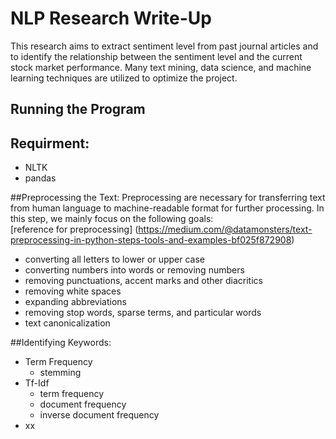 # NLP Research Write-Up

 This research aims to extract sentiment level from past journal articles and to identify the relationship between the sentiment level and the current stock market performance. Many text mining, data science, and machine learning techniques are utilized to optimize the project. 
 
## Running the Program 

## Requirment:
- NLTK
- pandas




##Preprocessing the Text:
Preprocessing are necessary for transferring text from human language to machine-readable format for further processing. In this step, we mainly focus on the following goals:<br> 
[reference for preprocessing] (https://medium.com/@datamonsters/text-preprocessing-in-python-steps-tools-and-examples-bf025f872908)<br>
* converting all letters to lower or upper case<br>
* converting numbers into words or removing numbers<br>
* removing punctuations, accent marks and other diacritics<br>
* removing white spaces<br>
* expanding abbreviations<br>
* removing stop words, sparse terms, and particular words<br>
* text canonicalization


##Identifying Keywords:
- Term Frequency
	- stemming 
- Tf-Idf  
	- term frequency 
	- document frequency 
	- inverse document frequency
- xx 
